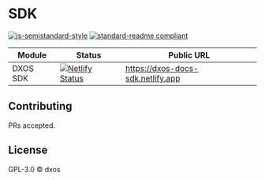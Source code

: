 # SDK

[![js-semistandard-style](https://img.shields.io/badge/code%20style-semistandard-brightgreen.svg?style=flat-square)](https://github.com/standard/semistandard)
[![standard-readme compliant](https://img.shields.io/badge/readme%20style-standard-brightgreen.svg?style=flat-square)](https://github.com/RichardLitt/standard-readme)

| Module   | Status | Public URL
| -------- | --- | --- |
| DXOS SDK       | [![Netlify Status](https://api.netlify.com/api/v1/badges/3caf9dc7-15b9-42e6-b016-3fda6a3e8612/deploy-status)](https://app.netlify.com/sites/dxos-docs-sdk/deploys) | https://dxos-docs-sdk.netlify.app 

## Contributing

PRs accepted.

## License

GPL-3.0 © dxos 

